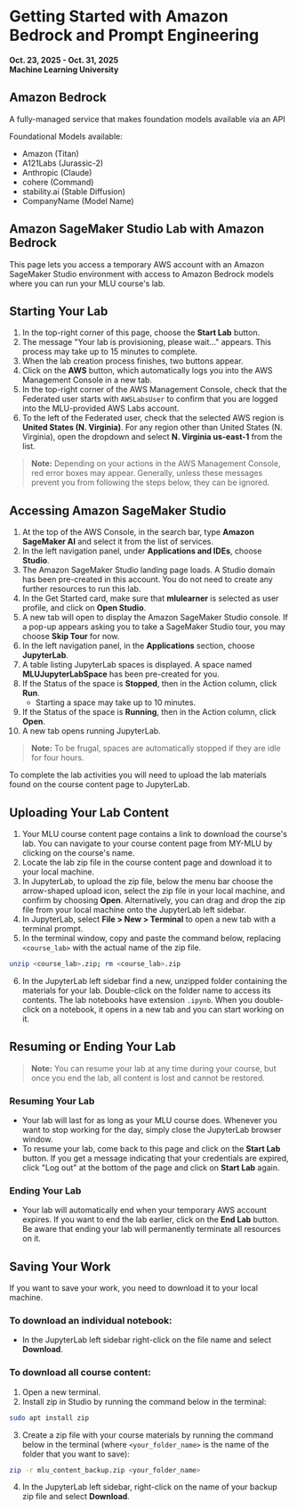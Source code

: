 # Getting Started with Amazon Bedrock and Prompt Engineering

**Oct. 23, 2025 - Oct. 31, 2025**  
**Machine Learning University**

## Amazon Bedrock

A fully-managed service that makes foundation models available via an API

Foundational Models available:
* Amazon (Titan)
* A121Labs (Jurassic-2)
* Anthropic (Claude)
* cohere (Command)
* stability.ai (Stable Diffusion)
* CompanyName (Model Name)

## Amazon SageMaker Studio Lab with Amazon Bedrock

This page lets you access a temporary AWS account with an Amazon SageMaker Studio environment with access to Amazon Bedrock models where you can run your MLU course's lab.

## Starting Your Lab

1. In the top-right corner of this page, choose the **Start Lab** button.
2. The message "Your lab is provisioning, please wait..." appears. This process may take up to 15 minutes to complete.
3. When the lab creation process finishes, two buttons appear.
4. Click on the **AWS** button, which automatically logs you into the AWS Management Console in a new tab.
5. In the top-right corner of the AWS Management Console, check that the Federated user starts with `AWSLabsUser` to confirm that you are logged into the MLU-provided AWS Labs account.
6. To the left of the Federated user, check that the selected AWS region is **United States (N. Virginia)**. For any region other than United States (N. Virginia), open the dropdown and select **N. Virginia us-east-1** from the list.

> **Note:** Depending on your actions in the AWS Management Console, red error boxes may appear. Generally, unless these messages prevent you from following the steps below, they can be ignored.

## Accessing Amazon SageMaker Studio

1. At the top of the AWS Console, in the search bar, type **Amazon SageMaker AI** and select it from the list of services.
2. In the left navigation panel, under **Applications and IDEs**, choose **Studio**.
3. The Amazon SageMaker Studio landing page loads. A Studio domain has been pre-created in this account. You do not need to create any further resources to run this lab.
4. In the Get Started card, make sure that **mlulearner** is selected as user profile, and click on **Open Studio**.
5. A new tab will open to display the Amazon SageMaker Studio console. If a pop-up appears asking you to take a SageMaker Studio tour, you may choose **Skip Tour** for now.
6. In the left navigation panel, in the **Applications** section, choose **JupyterLab**.
7. A table listing JupyterLab spaces is displayed. A space named **MLUJupyterLabSpace** has been pre-created for you.
8. If the Status of the space is **Stopped**, then in the Action column, click **Run**.
   - Starting a space may take up to 10 minutes.
9. If the Status of the space is **Running**, then in the Action column, click **Open**.
10. A new tab opens running JupyterLab.

> **Note:** To be frugal, spaces are automatically stopped if they are idle for four hours.

To complete the lab activities you will need to upload the lab materials found on the course content page to JupyterLab.

## Uploading Your Lab Content

1. Your MLU course content page contains a link to download the course's lab. You can navigate to your course content page from MY-MLU by clicking on the course's name.
2. Locate the lab zip file in the course content page and download it to your local machine.
3. In JupyterLab, to upload the zip file, below the menu bar choose the arrow-shaped upload icon, select the zip file in your local machine, and confirm by choosing **Open**. Alternatively, you can drag and drop the zip file from your local machine onto the JupyterLab left sidebar.
4. In JupyterLab, select **File > New > Terminal** to open a new tab with a terminal prompt.
5. In the terminal window, copy and paste the command below, replacing `<course_lab>` with the actual name of the zip file.

```bash
unzip <course_lab>.zip; rm <course_lab>.zip
```

6. In the JupyterLab left sidebar find a new, unzipped folder containing the materials for your lab. Double-click on the folder name to access its contents. The lab notebooks have extension `.ipynb`. When you double-click on a notebook, it opens in a new tab and you can start working on it.

## Resuming or Ending Your Lab

> **Note:** You can resume your lab at any time during your course, but once you end the lab, all content is lost and cannot be restored.

### Resuming Your Lab

- Your lab will last for as long as your MLU course does. Whenever you want to stop working for the day, simply close the JupyterLab browser window.
- To resume your lab, come back to this page and click on the **Start Lab** button. If you get a message indicating that your credentials are expired, click "Log out" at the bottom of the page and click on **Start Lab** again.

### Ending Your Lab

- Your lab will automatically end when your temporary AWS account expires. If you want to end the lab earlier, click on the **End Lab** button. Be aware that ending your lab will permanently terminate all resources on it.

## Saving Your Work

If you want to save your work, you need to download it to your local machine.

### To download an individual notebook:
- In the JupyterLab left sidebar right-click on the file name and select **Download**.

### To download all course content:

1. Open a new terminal.
2. Install zip in Studio by running the command below in the terminal:

```bash
sudo apt install zip
```

3. Create a zip file with your course materials by running the command below in the terminal (where `<your_folder_name>` is the name of the folder that you want to save):

```bash
zip -r mlu_content_backup.zip <your_folder_name>
```

4. In the JupyterLab left sidebar, right-click on the name of your backup zip file and select **Download**.